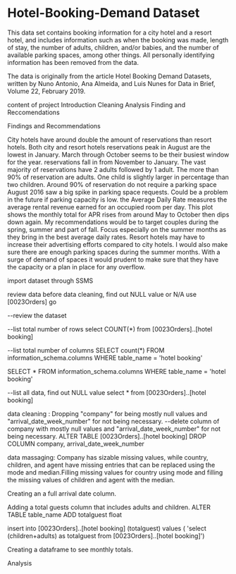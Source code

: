 # Hotel-Booking-Demand Dataset

This data set contains booking information for a city hotel and a resort hotel, and includes information such as when the booking was made, length of stay, the number of adults, children, and/or babies, and the number of available parking spaces, among other things. All personally identifying information has been removed from the data.

The data is originally from the article Hotel Booking Demand Datasets, written by Nuno Antonio, Ana Almeida, and Luis Nunes for Data in Brief, Volume 22, February 2019.


content of project 
       Introduction
       Cleaning
       Analysis
       Finding and Reccomendations
       
       
 Findings and Recommendations
 
 
City hotels have around double the amount of reservations than resort hotels.
Both city and resort hotels reservations peak in August are the lowest in January. March through October seems to be their busiest window for the year. reservations fall in from November to January.
The vast majority of reservations have 2 adults followed by 1 adult.
The more than 90% of reservation are adults. One child is slightly larger in percentage than two children.
Around 90% of reservation do not require a parking space
August 2016 saw a big spike in parking space requests. Could be a problem in the future if parking capacity is low.
the Average Daily Rate measures the average rental revenue earned for an occupied room per day. This plot shows the monthly total for APR rises from around May to October then dips down again.
My recommendations would be to target couples during the spring, summer and part of fall. Focus especially on the summer months as they bring in the best average daily rates. Resort hotels may have to increase their advertising efforts compared to city hotels. I would also make sure there are enough parking spaces during the summer months. With a surge of demand of spaces it would prudent to make sure that they have the capacity or a plan in place for any overflow.      



import dataset through SSMS 



review data before data cleaning, find out NULL value or N/A
use [0023Orders]
go

--review the dataset

--list total number of rows
select COUNT(*)
from [0023Orders]..[hotel booking]

--list total number of columns
SELECT count(*)
FROM information_schema.columns
WHERE table_name = 'hotel booking'

SELECT *
FROM information_schema.columns
WHERE table_name = 'hotel booking'



--list all data, find out NULL value
select *
from [0023Orders]..[hotel booking]





data cleaning : Dropping "company" for being mostly null values and "arrival_date_week_number" for not being necessary.
--delete column of company with mostly null values and "arrival_date_week_number" for not being necessary.
ALTER TABLE [0023Orders]..[hotel booking]
DROP COLUMN company, arrival_date_week_number


data massaging: 
Company has sizable missing values, while country, children, and agent have missing entries that can be replaced using the mode and median.Filling missing values for country using mode and filling the missing values of children and agent with the median.

Creating an a full arrival date column.



Adding a total guests column that includes adults and children.
ALTER TABLE table_name
ADD totalguest float

insert into [0023Orders]..[hotel booking] 
              (totalguest)
values ( 'select (children+adults) as totalguest
from [0023Orders]..[hotel booking]')

Creating a dataframe to see monthly totals.








Analysis 










